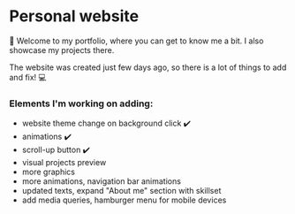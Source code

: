 # Personal website


:wave: Welcome to my portfolio, where you can get to know me a bit. I also showcase my projects there.

The website was created just few days ago, so there is a lot of things to add and fix! :computer:


### Elements I'm working on adding:


- website theme change on background click :heavy_check_mark:
- animations :heavy_check_mark:
- scroll-up button :heavy_check_mark:
- visual projects preview
- more graphics
- more animations, navigation bar animations
- updated texts, expand "About me" section with skillset
- add media queries, hamburger menu for mobile devices
